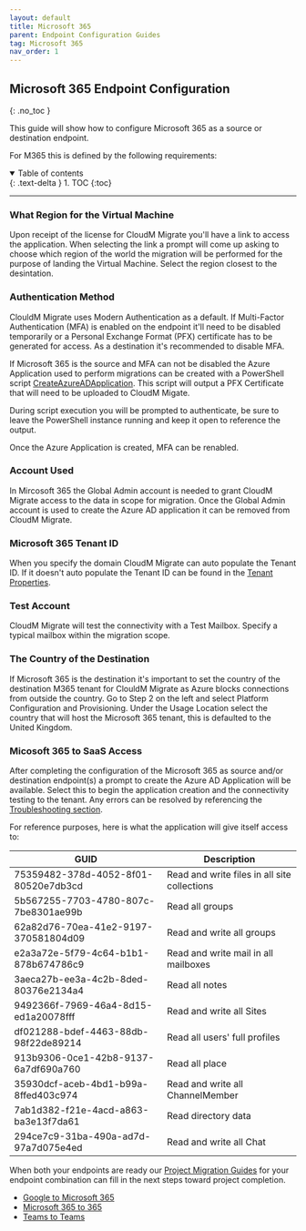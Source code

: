 ```yaml
---
layout: default
title: Microsoft 365
parent: Endpoint Configuration Guides
tag: Microsoft 365
nav_order: 1
---
```


## Microsoft 365 Endpoint Configuration
{: .no_toc }

This guide will show how to configure Microsoft 365 as a source or destination endpoint. 

For M365 this is defined by the following requirements:

<a name="top"></a>
<details open markdown="block">
  <summary>
    Table of contents
  </summary>
  {: .text-delta }
1. TOC
{:toc}
</details>

---

### What Region for the Virtual Machine

Upon receipt of the license for CloudM Migrate you'll have a link to access the application. When selecting the link a prompt will come up asking to choose which region of the world the migration will be performed for the purpose of landing the Virtual Machine. Select the region closest to the desintation. 

### Authentication Method

ClouldM Migrate uses Modern Authentication as a default. If Multi-Factor Authentication (MFA) is enabled on the endpoint it'll need to be disabled temporarily or a Personal Exchange Format (PFX) certificate has to be generated for access. As a destination it's recommended to disable MFA. 

If Microsoft 365 is the source and MFA can not be disabled the Azure Application used to perform migrations can be created with a PowerShell script <a href="https://bitbucket.org/cloudsols/cloudm-public/raw/9b4bf82a3ff82572e61a1fea877f6d9091958b1d/Migrate/PowerShell/CreateAzureADApplication.ps1">CreateAzureADApplication</a>. This script will output a PFX Certificate that will need to be uploaded to CloudM Migate.

During script execution you will be prompted to authenticate, be sure to leave the PowerShell instance running and keep it open to reference the output. 

Once the Azure Application is created, MFA can be renabled. 

### Account Used

In Mircosoft 365 the Global Admin account is needed to grant CloudM Migrate access to the data in scope for migration. Once the Global Admin account is used to create the Azure AD application it can be removed from CloudM Migrate. 

### Microsoft 365 Tenant ID

When you specify the domain CloudM Migrate can auto populate the Tenant ID. If it doesn't auto populate the Tenant ID can be found in the <a href="https://learn.microsoft.com/en-us/onedrive/find-your-office-365-tenant-id">Tenant Properties</a>.

### Test Account

CloudM Migrate will test the connectivity with a Test Mailbox. Specify a typical mailbox within the migration scope. 

### The Country of the Destination

If Microsoft 365 is the destination it's important to set the country of the destination M365 tenant for ClouldM Migrate as Azure blocks connections from outside the country. Go to Step 2 on the left and select Platform Configuration and Provisioning. Under the Usage Location select the country that will host the Microsoft 365 tenant, this is defaulted to the United Kingdom. 

### Micosoft 365 to SaaS Access

After completing the configuration of the Microsoft 365 as source and/or destination endpoint(s) a prompt to create the Azure AD Application will be available. Select this to begin the application creation and the connectivity testing to the tenant. Any errors can be resolved by referencing the <a href="https://cloudm-migrate.github.io/documentation/Troubleshooting/O365Endpoint.html">Troubleshooting section</a>.

For reference purposes, here is what the application will give itself access to:

| GUID | Description | 
|---|---|
| 75359482-378d-4052-8f01-80520e7db3cd | Read and write files in all site collections |
5b567255-7703-4780-807c-7be8301ae99b | Read all groups    
62a82d76-70ea-41e2-9197-370581804d09 | Read and write all groups 
e2a3a72e-5f79-4c64-b1b1-878b674786c9 | Read and write mail in all mailboxes   
3aeca27b-ee3a-4c2b-8ded-80376e2134a4 | Read all notes 
9492366f-7969-46a4-8d15-ed1a20078fff | Read and write all Sites
df021288-bdef-4463-88db-98f22de89214 | Read all users' full profiles   
913b9306-0ce1-42b8-9137-6a7df690a760 | Read all place
35930dcf-aceb-4bd1-b99a-8ffed403c974 | Read and write all ChannelMember
7ab1d382-f21e-4acd-a863-ba3e13f7da61 | Read directory data                                   
294ce7c9-31ba-490a-ad7d-97a7d075e4ed | Read and write all Chat 

When both your endpoints are ready our <a href="https://cloudm-migrate.github.io/documentation/Migration-Project-Guides/MigrationProjectGuides.html">Project Migration Guides</a> for your endpoint combination can fill in the next steps toward project completion. 

- <a href="https://cloudm-migrate.github.io/documentation/Migration-Project-Guides/GoogleToM365.html">Google to Microsoft 365</a>
- <a href="https://cloudm-migrate.github.io/documentation/Migration-Project-Guides/M365ToM365.html">Microsoft 365 to 365</a>
- <a href="https://cloudm-migrate.github.io/documentation/Migration-Project-Guides/TeamstoTeams.html">Teams to Teams</a>
